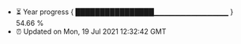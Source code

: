 - ⏳ Year progress { ████████████████▁▁▁▁▁▁▁▁▁▁▁▁▁▁ } 54.66 %
- ⏰ Updated on Mon, 19 Jul 2021 12:32:42 GMT

